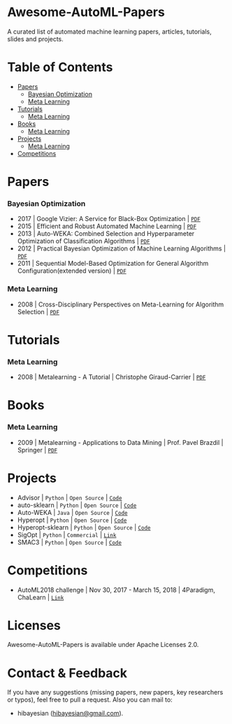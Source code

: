 # Awesome-AutoML-Papers 

A curated list of automated machine learning papers, articles, tutorials, slides and projects.

# Table of Contents

+ [Papers](#papers)
  - [Bayesian Optimization](#bayesian-optimization)
  - [Meta Learning](#meta-learning)
+ [Tutorials](#tutorials)
  - [Meta Learning](#meta-learning)
+ [Books](#books)
  - [Meta Learning](#meta-learning)
+ [Projects](#projects)
  - [Meta Learning](#meta-learning)
+ [Competitions](#competitions)

# Papers
### Bayesian Optimization
+ 2017 | Google Vizier: A Service for Black-Box Optimization | [`PDF`](https://static.googleusercontent.com/media/research.google.com/zh-CN//pubs/archive/46180.pdf)
+ 2015 | Efficient and Robust Automated Machine Learning | [`PDF`](https://papers.nips.cc/paper/5872-efficient-and-robust-automated-machine-learning.pdf)
+ 2013 | Auto-WEKA: Combined Selection and Hyperparameter Optimization of Classification Algorithms | [`PDF`](http://www.cs.ubc.ca/labs/beta/Projects/autoweka/papers/autoweka.pdf)
+ 2012 | Practical Bayesian Optimization of Machine Learning Algorithms | [`PDF`](https://papers.nips.cc/paper/4522-practical-bayesian-optimization-of-machine-learning-algorithms.pdf)
+ 2011 | Sequential Model-Based Optimization for General Algorithm Configuration(extended version) | [`PDF`](https://www.cs.ubc.ca/~hutter/papers/10-TR-SMAC.pdf)
### Meta Learning
+ 2008 | Cross-Disciplinary Perspectives on Meta-Learning for Algorithm Selection | [`PDF`](https://dl.acm.org/citation.cfm?id=1456656)

# Tutorials
### Meta Learning
+ 2008 | Metalearning - A Tutorial | Christophe Giraud-Carrier | [`PDF`](https://pdfs.semanticscholar.org/5794/1a4891f673cadf06fba02419372aad85c3bb.pdf)

# Books
### Meta Learning
+ 2009 | Metalearning - Applications to Data Mining | Prof. Pavel Brazdil | Springer | [`PDF`](http://www.springer.com/la/book/9783540732624)

# Projects
+ Advisor | `Python` | `Open Source` | [`Code`](https://github.com/tobegit3hub/advisor)
+ auto-sklearn | `Python` | `Open Source` | [`Code`](https://github.com/automl/auto-sklearn)
+ Auto-WEKA | `Java` | `Open Source` | [`Code`](https://github.com/automl/autoweka)
+ Hyperopt | `Python` | `Open Source` | [`Code`](https://github.com/hyperopt/hyperopt)
+ Hyperopt-sklearn | `Python` | `Open Source` | [`Code`](https://github.com/hyperopt/hyperopt-sklearn)
+ SigOpt | `Python` | `Commercial` | [`Link`](https://sigopt.com/)
+ SMAC3 | `Python` | `Open Source` | [`Code`](https://github.com/automl/SMAC3)

# Competitions
+ AutoML2018 challenge | Nov 30, 2017 - March 15, 2018 | 4Paradigm, ChaLearn | [`Link`](https://competitions.codalab.org/competitions/17767)




# Licenses
Awesome-AutoML-Papers is available under Apache Licenses 2.0.

# Contact & Feedback
If you have any suggestions (missing papers, new papers, key researchers or typos), feel free to pull a request. Also you can mail to:
+ hibayesian (hibayesian@gmail.com).
